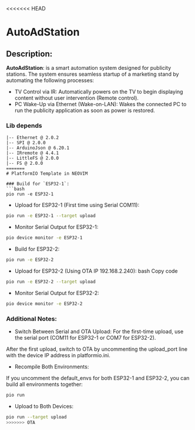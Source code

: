 <<<<<<< HEAD
# AutoAdStation

## Description:
**AutoAdStation**: is a smart automation system designed for publicity stations. The system ensures seamless startup  of a marketing stand by automating the following processes:
- TV Control via IR: Automatically powers on the TV to begin displaying content without user intervention (Remote control).
- PC Wake-Up via Ethernet (Wake-on-LAN): Wakes the connected PC to run the publicity application as soon as power is restored.



### Lib depends 
```
|-- Ethernet @ 2.0.2
|-- SPI @ 2.0.0
|-- ArduinoJson @ 6.20.1
|-- IRremote @ 4.4.1
|-- LittleFS @ 2.0.0
|-- FS @ 2.0.0
=======
# PlatformIO Template in NEOVIM

### Build for `ESP32-1`:
```bash
pio run -e ESP32-1
```
- Upload for ESP32-1 (First time using Serial COM11):
```bash
pio run -e ESP32-1 --target upload
```
- Monitor Serial Output for ESP32-1:
```bash
pio device monitor -e ESP32-1
```
- Build for ESP32-2:
```bash
pio run -e ESP32-2
```
- Upload for ESP32-2 (Using OTA IP 192.168.2.240):
bash
Copy code
```bash
pio run -e ESP32-2 --target upload
```
- Monitor Serial Output for ESP32-2:
```bash
pio device monitor -e ESP32-2
```
### Additional Notes:
- Switch Between Serial and OTA Upload:
For the first-time upload, use the serial port (COM11 for ESP32-1 or COM7 for ESP32-2).

After the first upload, switch to OTA by uncommenting the upload_port line with the device IP address in platformio.ini.

- Recompile Both Environments:

If you uncomment the default_envs for both ESP32-1 and ESP32-2, you can build all environments together:

```bash
pio run
```
- Upload to Both Devices:

```bash
pio run --target upload
>>>>>>> OTA
```